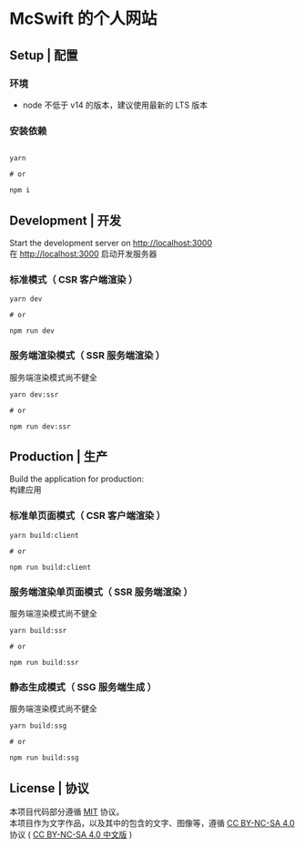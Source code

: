 # McSwift 的个人网站

## Setup | 配置

### 环境

- node 不低于 v14 的版本，建议使用最新的 LTS 版本

### 安装依赖

``` shell

yarn

# or

npm i

```

## Development | 开发

Start the development server on <http://localhost:3000>  
在 <http://localhost:3000> 启动开发服务器

### 标准模式（ CSR 客户端渲染 ）

``` shell
yarn dev

# or

npm run dev

```

### 服务端渲染模式（ SSR 服务端渲染 ）

服务端渲染模式尚不健全

``` shell
yarn dev:ssr

# or

npm run dev:ssr

```

## Production | 生产

Build the application for production:  
构建应用

### 标准单页面模式（ CSR 客户端渲染 ）

``` shell
yarn build:client

# or

npm run build:client

```

### 服务端渲染单页面模式（ SSR 服务端渲染 ）

服务端渲染模式尚不健全

``` shell
yarn build:ssr

# or

npm run build:ssr

```

### 静态生成模式（ SSG 服务端生成 ）

服务端渲染模式尚不健全

``` shell
yarn build:ssg

# or

npm run build:ssg

```

## License | 协议

本项目代码部分遵循 <a href='./LICENSE'>MIT</a> 协议。  
本项目作为文字作品，以及其中的包含的文字、图像等，遵循 <a href='https://creativecommons.org/licenses/by-nc-sa/4.0/'>CC BY-NC-SA 4.0</a> 协议 ( <a href='https://creativecommons.org/licenses/by-nc-sa/4.0/deed.zh'>CC BY-NC-SA 4.0 中文版</a> )
